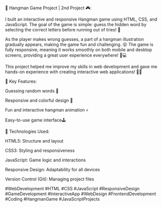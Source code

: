 🚀 Hangman Game Project | 2nd Project 🎮:

I built an interactive and responsive Hangman game using HTML, CSS, and JavaScript. The goal of the game is simple: guess the hidden word by selecting the correct letters before running out of tries! 🧠

As the player makes wrong guesses, a part of a hangman illustration gradually appears, making the game fun and challenging. 😲 The game is fully responsive, meaning it works smoothly on both mobile and desktop screens, providing a great user experience everywhere! 📱💻

This project helped me improve my skills in web development and gave me hands-on experience with creating interactive web applications! 🔧✨

🔑 Key Features:

Guessing random words 🧩

Responsive and colorful design 🎨

Fun and interactive hangman animation 💀

Easy-to-use game interface🕹️

🌟 Technologies Used:

HTML5: Structure and layout

CSS3: Styling and responsiveness

JavaScript: Game logic and interactions

Responsive Design: Adaptability for all devices

Version Control (Git): Managing project files

#WebDevelopment #HTML #CSS #JavaScript #ResponsiveDesign #GameDevelopment #InteractiveApp #WebDesign #FrontendDevelopment #Coding #HangmanGame #JavaScriptProjects
